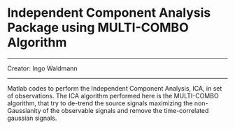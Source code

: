# Independent Component Analysis Package using MULTI-COMBO Algorithm
---

Creator: Ingo Waldmann

---

Matlab codes to perform the Independent Component Analysis, ICA, in set of observations.
The ICA algorithm performed here is the MULTI-COMBO algorithm, that try to de-trend the source
signals maximizing the non-Gaussianity of the observable signals and remove the time-correlated
gaussian signals.